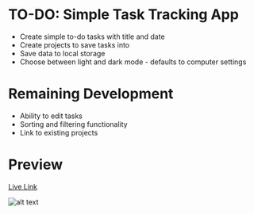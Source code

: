 # TO-DO: Simple Task Tracking App

- Create simple to-do tasks with title and date
- Create projects to save tasks into
- Save data to local storage
- Choose between light and dark mode - defaults to computer settings

# Remaining Development

- Ability to edit tasks
- Sorting and filtering functionality
- Link to existing projects

# Preview

[Live Link](https://cjvnz.github.io/todo/)

![alt text](https://raw.githubusercontent.com/cjvnz/todo/main/03-Todo/todo_light.png "App Preview - Light Mode")
